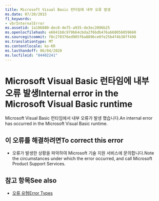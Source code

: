 ```yaml
---
title: Microsoft Visual Basic 런타임에 내부 오류 발생
ms.date: 07/20/2015
f1_keywords:
- vbrInternalError
ms.assetid: 1a106880-dec8-4e75-a935-de3ec2096b25
ms.openlocfilehash: e6041b8c979b64cbda2f6bdb476ab68056059660
ms.sourcegitcommit: f8c270376ed905f6a8896ce0fe25b4f4b38ff498
ms.translationtype: MT
ms.contentlocale: ko-KR
ms.lasthandoff: 06/04/2020
ms.locfileid: "84402241"
---
```

# <a name="internal-error-in-the-microsoft-visual-basic-runtime"></a><span data-ttu-id="e5cdd-102">Microsoft Visual Basic 런타임에 내부 오류 발생</span><span class="sxs-lookup"><span data-stu-id="e5cdd-102">Internal error in the Microsoft Visual Basic runtime</span></span>
<span data-ttu-id="e5cdd-103">Microsoft Visual Basic 런타임에서 내부 오류가 발생 했습니다.</span><span class="sxs-lookup"><span data-stu-id="e5cdd-103">An internal error has occurred in the Microsoft Visual Basic runtime.</span></span>  
  
## <a name="to-correct-this-error"></a><span data-ttu-id="e5cdd-104">이 오류를 해결하려면</span><span class="sxs-lookup"><span data-stu-id="e5cdd-104">To correct this error</span></span>  
  
- <span data-ttu-id="e5cdd-105">오류가 발생한 상황을 파악하여 Microsoft 기술 지원 서비스에 문의합니다.</span><span class="sxs-lookup"><span data-stu-id="e5cdd-105">Note the circumstances under which the error occurred, and call Microsoft Product Support Services.</span></span>  
  
## <a name="see-also"></a><span data-ttu-id="e5cdd-106">참고 항목</span><span class="sxs-lookup"><span data-stu-id="e5cdd-106">See also</span></span>

- [<span data-ttu-id="e5cdd-107">오류 유형</span><span class="sxs-lookup"><span data-stu-id="e5cdd-107">Error Types</span></span>](../programming-guide/language-features/error-types.md)
